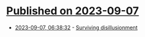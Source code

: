 # [Published on 2023-09-07](index.md)

* [2023-09-07, 06:38:32](https://lobste.rs/s/t48fdd/surviving_disillusionment) - [Surviving disillusionment](https://www.spakhm.com/p/surviving-disillusionment)
